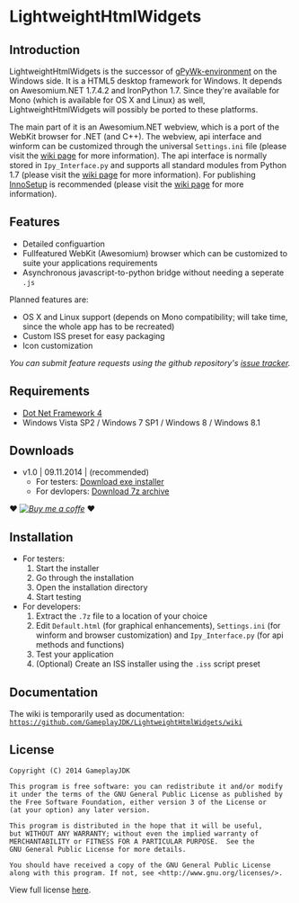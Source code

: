 # LightweightHtmlWidgets

## Introduction

LightweightHtmlWidgets is the successor of [gPyWk-environment](https://github.com/GameplayJDK/gPyWk-environment) on the Windows side. It is a HTML5 desktop framework for Windows. It depends on Awesomium.NET 1.7.4.2 and IronPython 1.7. Since they're available for Mono (which is available for OS X and Linux) as well, LightweightHtmlWidgets will possibly be ported to these platforms.

The main part of it is an Awesomium.NET webview, which is a port of the WebKit browser for .NET (and C++). The webview, api interface and winform can be customized through the universal `Settings.ini` file (please visit the [wiki page](https://github.com/GameplayJDK/LightweightHtmlWidgets/wiki/Settings.ini) for more information). The api interface is normally stored in `Ipy_Interface.py` and supports all standard modules from Python 1.7 (please visit the [wiki page](https://github.com/GameplayJDK/LightweightHtmlWidgets/wiki/Ipy_Interface.py) for more information). For publishing [InnoSetup](http://www.jrsoftware.org/isinfo.php) is recommended (please visit the [wiki page](https://github.com/GameplayJDK/LightweightHtmlWidgets/wiki/LightweightHtmlWidgets-v1.x-setup-x86t.iss) for more information).

## Features

* Detailed configuartion
* Fullfeatured WebKit (Awesomium) browser which can be customized to suite your applications requirements
* Asynchronous javascript-to-python bridge without needing a seperate `.js`

Planned features are:

* OS X and Linux support (depends on Mono compatibility; will take time, since the whole app has to be recreated)
* Custom ISS preset for easy packaging
* Icon customization

*You can submit feature requests using the github repository's [issue tracker](https://github.com/GameplayJDK/LightweightHtmlWidgets/issues).*

## Requirements

* [Dot Net Framework 4](http://www.microsoft.com/en-us/download/details.aspx?id=17718)
* Windows Vista SP2 / Windows 7 SP1 / Windows 8 / Windows 8.1

## Downloads

* v1.0 | 09.11.2014 | (recommended)
  * For testers: [Download exe installer](https://github.com/GameplayJDK/LightweightHtmlWidgets/raw/master/publish-rc/v1.0/LightweightHtmlWidgets-v1.0-setup-x86t.exe)
  * For devlopers: [Download 7z archive](https://github.com/GameplayJDK/LightweightHtmlWidgets/raw/master/publish-rc/v1.0/LightweightHtmlWidgets-v1.0-files-x86t.7z)

:heart: *[![Buy me a coffe](https://raw.githubusercontent.com/GameplayJDK/LightweightHtmlWidgets/master/buy-me-a-coffe.png "Buy me a coffe")](https://www.paypal.com/cgi-bin/webscr?cmd=_s-xclick&hosted_button_id=WMYAN6G9LE2LG)* :heart:

## Installation

* For testers:
  1. Start the installer
  2. Go through the installation
  3. Open the installation directory
  4. Start testing
* For developers:
  1. Extract the `.7z` file to a location of your choice
  2. Edit `Default.html` (for graphical enhancements), `Settings.ini` (for winform and browser customization) and `Ipy_Interface.py` (for api methods and functions)
  3. Test your application
  4. (Optional) Create an ISS installer using the `.iss` script preset

## Documentation

The wiki is temporarily used as documentation: [`https://github.com/GameplayJDK/LightweightHtmlWidgets/wiki`](https://github.com/GameplayJDK/LightweightHtmlWidgets/wiki)

## License

```
Copyright (C) 2014 GameplayJDK

This program is free software: you can redistribute it and/or modify
it under the terms of the GNU General Public License as published by
the Free Software Foundation, either version 3 of the License or
(at your option) any later version.

This program is distributed in the hope that it will be useful,
but WITHOUT ANY WARRANTY; without even the implied warranty of
MERCHANTABILITY or FITNESS FOR A PARTICULAR PURPOSE.  See the
GNU General Public License for more details.

You should have received a copy of the GNU General Public License
along with this program. If not, see <http://www.gnu.org/licenses/>.
```
View full license [here](http://www.gnu.org/licenses/gpl.txt).